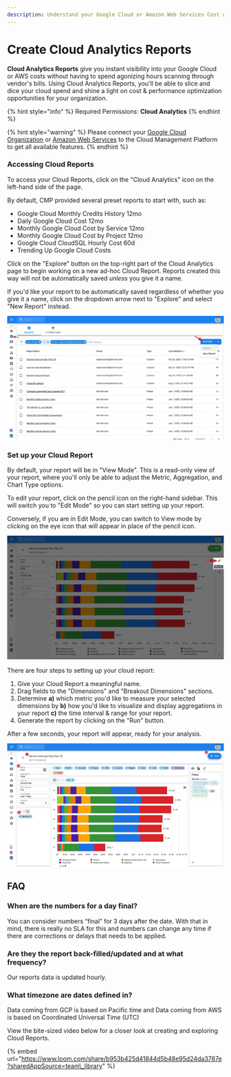 ```yaml
---
description: Understand your Google Cloud or Amazon Web Services Cost or Usage data
---
```


# Create Cloud Analytics Reports

**Cloud Analytics Reports** give you instant visibility into your Google Cloud or AWS costs without having to spend agonizing hours scanning through vendor's bills. Using Cloud Analytics Reports, you'll be able to slice and dice your cloud spend and shine a light on cost & performance optimization opportunities for your organization.

{% hint style="info" %}
Required Permissions: **Cloud Analytics**
{% endhint %}

{% hint style="warning" %}
Please connect your [Google Cloud Organization](https://app.gitbook.com/@doitintl/s/cmp/google-cloud/connect-google-cloud-service-account) or [Amazon Web Services](https://app.gitbook.com/@doitintl/s/cmp/amazon-web-services/add-your-amazon-web-services-iam-role) to the Cloud Management Platform to get all available features.
{% endhint %}

### Accessing Cloud Reports

To access your Cloud Reports, click on the "Cloud Analytics" icon on the left-hand side of the page.

 By default, CMP provided several preset reports to start with, such as:

* Google Cloud Monthly Credits History 12mo
* Daily Google Cloud Cost 12mo
* Monthly Google Cloud Cost by Service 12mo
* Monthly Google Cloud Cost by Project 12mo
* Google Cloud CloudSQL Hourly Cost 60d
* Trending Up Google Cloud Costs

Click on the "Explore" button on the top-right part of the Cloud Analytics page to begin working on a new ad-hoc Cloud Report. Reports created this way will not be automatically saved _unless_ you give it a name.

If you'd like your report to be automatically saved regardless of whether you give it a name, click on the dropdown arrow next to "Explore" and select "New Report" instead.

![](../.gitbook/assets/cloudreportsnewww.jpg)

### Set up your Cloud Report

By default, your report will be in "View Mode". This is a read-only view of your report, where you'll only be able to adjust the Metric, Aggregation, and Chart Type options.

To edit your report, click on the pencil icon on the right-hand sidebar. This will switch you to "Edit Mode" so you can start setting up your report.

Conversely, if you are in Edit Mode, you can switch to View mode by clicking on the eye icon that will appear in place of the pencil icon.

![](../.gitbook/assets/cloudreports_editviewmode.jpg)

There are four steps to setting up your cloud report:

1. Give your Cloud Report a meaningful name.
2. Drag fields to the "Dimensions" and "Breakout Dimensions" sections.
3. Determine  **a\)** which metric you'd like to measure your selected dimensions by  **b\)** how you'd like to visualize and display aggregations in your report **c\)** the time interval & range for your report.
4. Generate the report by clicking on the "Run" button.

After a few seconds, your report will appear, ready for your analysis.

![](../.gitbook/assets/cloudreportsui.jpg)



## FAQ

### When are the numbers for a day final? 

You can consider numbers “final” for 3 days after the date. With that in mind, there is really no SLA for this and numbers can change any time if there are corrections or delays that needs to be applied.

### Are they the report back-filled/updated and at what frequency? 

Our reports data is updated hourly.

### What timezone are dates defined in?

Data coming from GCP is based on Pacific time and Data coming from AWS is based on Coordinated Universal Time \(UTC\)



View the bite-sized video below for a closer look at creating and exploring Cloud Reports.

{% embed url="https://www.loom.com/share/b953b425d41844d5b48e95d24da3787e?sharedAppSource=team\_library" %}



